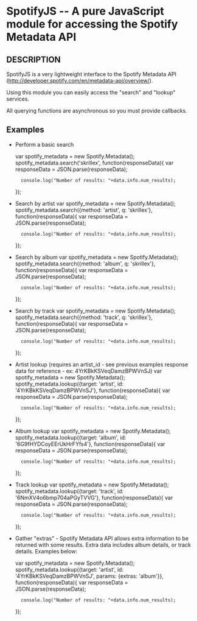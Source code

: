 SpotifyJS -- A pure JavaScript module for accessing the Spotify Metadata API
============================================================================

## DESCRIPTION

SpotifyJS is a very lightweight interface to the Spotify Metadata API (http://developer.spotify.com/en/metadata-api/overview/).

Using this module you can easily access the "search" and "lookup" services.

All querying functions are asynchronous so you must provide callbacks.

## Examples

* Perform a basic search

	var spotify_metadata = new Spotify.Metadata();
	spotify_metadata.search('skrillex', function(responseData){
		var responseData = JSON.parse(responseData);
	
		console.log("Number of results: "+data.info.num_results);
	});

* Search by artist
	var spotify_metadata = new Spotify.Metadata();
	spotify_metadata.search({method: 'artist', q: 'skrillex'}, function(responseData){
		var responseData = JSON.parse(responseData);
	
		console.log("Number of results: "+data.info.num_results);
	});

* Search by album
	var spotify_metadata = new Spotify.Metadata();
	spotify_metadata.search({method: 'album', q: 'skrillex'}, function(responseData){
		var responseData = JSON.parse(responseData);
	
		console.log("Number of results: "+data.info.num_results);
	});

* Search by track
	var spotify_metadata = new Spotify.Metadata();
	spotify_metadata.search({method: 'track', q: 'skrillex'}, function(responseData){
		var responseData = JSON.parse(responseData);
	
		console.log("Number of results: "+data.info.num_results);
	});

* Artist lookup (requires an artist_id - see previous examples response data for reference - ex: 4YrKBkKSVeqDamzBPWVnSJ)
	var spotify_metadata = new Spotify.Metadata();
	spotify_metadata.lookup({target: 'artist', id: '4YrKBkKSVeqDamzBPWVnSJ'}, function(responseData){
		var responseData = JSON.parse(responseData);
	
		console.log("Number of results: "+data.info.num_results);
	});

* Album lookup
	var spotify_metadata = new Spotify.Metadata();
	spotify_metadata.lookup({target: 'album', id: '6G9fHYDCoyEErUkHrFYfs4'}, function(responseData){
		var responseData = JSON.parse(responseData);
	
		console.log("Number of results: "+data.info.num_results);
	});

* Track lookup
	var spotify_metadata = new Spotify.Metadata();
	spotify_metadata.lookup({target: 'track', id: '6NmXV4o6bmp704aPGyTVVG'}, function(responseData){
		var responseData = JSON.parse(responseData);
	
		console.log("Number of results: "+data.info.num_results);
	});

* Gather "extras" - Spotify Metadata API allows extra information to be returned with some results.  Extra data includes album details, or track details.  Examples below:

	var spotify_metadata = new Spotify.Metadata();
	spotify_metadata.lookup({target: 'artist', id: '4YrKBkKSVeqDamzBPWVnSJ', params: {extras: 'album'}}, function(responseData){
		var responseData = JSON.parse(responseData);
	
		console.log("Number of results: "+data.info.num_results);
	});